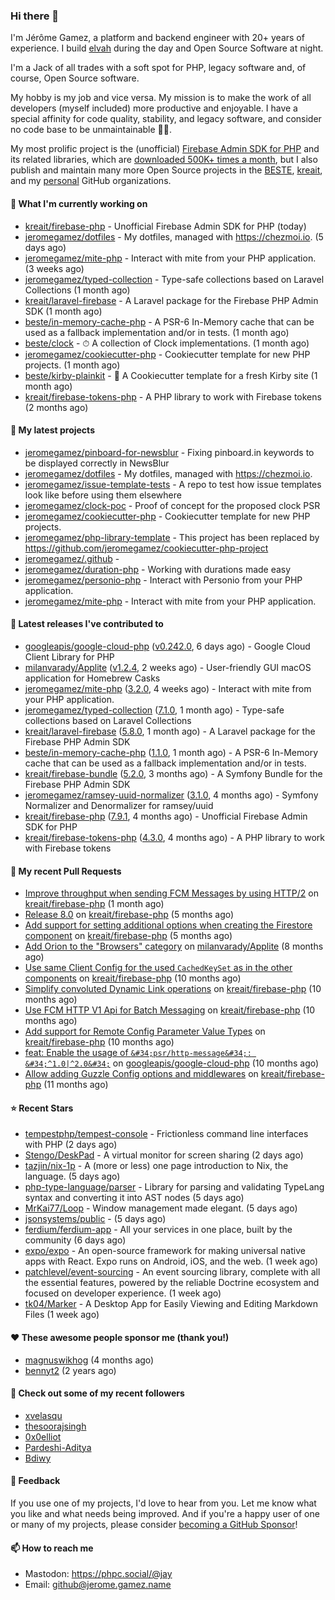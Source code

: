 ### Hi there 👋

I'm Jérôme Gamez, a platform and backend engineer with 20+ years of experience.
I build [elvah](https://www.elvah.de) during the day and Open Source Software
at night.

I'm a Jack of all trades with a soft spot for PHP, legacy software and,
of course, Open Source software.

My hobby is my job and vice versa. My mission is to make the work of all
developers (myself included) more productive and enjoyable.
I have a special affinity for code quality, stability, and legacy software,
and consider no code base to be unmaintainable 💪🏻.

My most prolific project is the (unofficial)
[Firebase Admin SDK for PHP](https://github.com/kreait/firebase-php) and its
related libraries, which are
[downloaded 500K+ times a month](https://packagist.org/packages/kreait/firebase-php/stats), but I also publish and maintain many more Open Source
projects in the [BESTE](https://github.com/beste),
[kreait](https://github.com/kreait), and my
[personal](https://github.com/jeromegamez) GitHub organizations.

#### 👷 What I'm currently working on

- [kreait/firebase-php](https://github.com/kreait/firebase-php) - Unofficial Firebase Admin SDK for PHP (today)
- [jeromegamez/dotfiles](https://github.com/jeromegamez/dotfiles) - My dotfiles, managed with https://chezmoi.io. (5 days ago)
- [jeromegamez/mite-php](https://github.com/jeromegamez/mite-php) - Interact with mite from your PHP application. (3 weeks ago)
- [jeromegamez/typed-collection](https://github.com/jeromegamez/typed-collection) - Type-safe collections based on Laravel Collections (1 month ago)
- [kreait/laravel-firebase](https://github.com/kreait/laravel-firebase) - A Laravel package for the Firebase PHP Admin SDK (1 month ago)
- [beste/in-memory-cache-php](https://github.com/beste/in-memory-cache-php) - A PSR-6 In-Memory cache that can be used as a fallback implementation and/or in tests. (1 month ago)
- [beste/clock](https://github.com/beste/clock) - ⏱ A collection of Clock implementations. (1 month ago)
- [jeromegamez/cookiecutter-php](https://github.com/jeromegamez/cookiecutter-php) - Cookiecutter template for new PHP projects. (1 month ago)
- [beste/kirby-plainkit](https://github.com/beste/kirby-plainkit) - 🍪 A Cookiecutter template for a fresh Kirby site (1 month ago)
- [kreait/firebase-tokens-php](https://github.com/kreait/firebase-tokens-php) - A PHP library to work with Firebase tokens (2 months ago)

#### 🌱 My latest projects

- [jeromegamez/pinboard-for-newsblur](https://github.com/jeromegamez/pinboard-for-newsblur) - Fixing pinboard.in keywords to be displayed correctly in NewsBlur
- [jeromegamez/dotfiles](https://github.com/jeromegamez/dotfiles) - My dotfiles, managed with https://chezmoi.io.
- [jeromegamez/issue-template-tests](https://github.com/jeromegamez/issue-template-tests) - A repo to test how issue templates look like before using them elsewhere
- [jeromegamez/clock-poc](https://github.com/jeromegamez/clock-poc) - Proof of concept for the proposed clock PSR
- [jeromegamez/cookiecutter-php](https://github.com/jeromegamez/cookiecutter-php) - Cookiecutter template for new PHP projects.
- [jeromegamez/php-library-template](https://github.com/jeromegamez/php-library-template) - This project has been replaced by https://github.com/jeromegamez/cookiecutter-php-project
- [jeromegamez/.github](https://github.com/jeromegamez/.github) - 
- [jeromegamez/duration-php](https://github.com/jeromegamez/duration-php) - Working with durations made easy
- [jeromegamez/personio-php](https://github.com/jeromegamez/personio-php) - Interact with Personio from your PHP application.
- [jeromegamez/mite-php](https://github.com/jeromegamez/mite-php) - Interact with mite from your PHP application.

#### 🔭 Latest releases I've contributed to

- [googleapis/google-cloud-php](https://github.com/googleapis/google-cloud-php) ([v0.242.0](https://github.com/googleapis/google-cloud-php/releases/tag/v0.242.0), 6 days ago) - Google Cloud Client Library for PHP
- [milanvarady/Applite](https://github.com/milanvarady/Applite) ([v1.2.4](https://github.com/milanvarady/Applite/releases/tag/v1.2.4), 2 weeks ago) - User-friendly GUI macOS application for Homebrew Casks
- [jeromegamez/mite-php](https://github.com/jeromegamez/mite-php) ([3.2.0](https://github.com/jeromegamez/mite-php/releases/tag/3.2.0), 4 weeks ago) - Interact with mite from your PHP application.
- [jeromegamez/typed-collection](https://github.com/jeromegamez/typed-collection) ([7.1.0](https://github.com/jeromegamez/typed-collection/releases/tag/7.1.0), 1 month ago) - Type-safe collections based on Laravel Collections
- [kreait/laravel-firebase](https://github.com/kreait/laravel-firebase) ([5.8.0](https://github.com/kreait/laravel-firebase/releases/tag/5.8.0), 1 month ago) - A Laravel package for the Firebase PHP Admin SDK
- [beste/in-memory-cache-php](https://github.com/beste/in-memory-cache-php) ([1.1.0](https://github.com/beste/in-memory-cache-php/releases/tag/1.1.0), 1 month ago) - A PSR-6 In-Memory cache that can be used as a fallback implementation and/or in tests.
- [kreait/firebase-bundle](https://github.com/kreait/firebase-bundle) ([5.2.0](https://github.com/kreait/firebase-bundle/releases/tag/5.2.0), 3 months ago) - A Symfony Bundle for the Firebase PHP Admin SDK
- [jeromegamez/ramsey-uuid-normalizer](https://github.com/jeromegamez/ramsey-uuid-normalizer) ([3.1.0](https://github.com/jeromegamez/ramsey-uuid-normalizer/releases/tag/3.1.0), 4 months ago) - Symfony Normalizer and Denormalizer for ramsey/uuid
- [kreait/firebase-php](https://github.com/kreait/firebase-php) ([7.9.1](https://github.com/kreait/firebase-php/releases/tag/7.9.1), 4 months ago) - Unofficial Firebase Admin SDK for PHP
- [kreait/firebase-tokens-php](https://github.com/kreait/firebase-tokens-php) ([4.3.0](https://github.com/kreait/firebase-tokens-php/releases/tag/4.3.0), 4 months ago) - A PHP library to work with Firebase tokens

#### 🔨 My recent Pull Requests

- [Improve throughput when sending FCM Messages by using HTTP/2](https://github.com/kreait/firebase-php/pull/874) on [kreait/firebase-php](https://github.com/kreait/firebase-php) (1 month ago)
- [Release 8.0](https://github.com/kreait/firebase-php/pull/847) on [kreait/firebase-php](https://github.com/kreait/firebase-php) (5 months ago)
- [Add support for setting additional options when creating the Firestore component](https://github.com/kreait/firebase-php/pull/840) on [kreait/firebase-php](https://github.com/kreait/firebase-php) (5 months ago)
- [Add Orion to the &#34;Browsers&#34; category](https://github.com/milanvarady/Applite/pull/21) on [milanvarady/Applite](https://github.com/milanvarady/Applite) (8 months ago)
- [Use same Client Config for the used `CachedKeySet` as in the other components](https://github.com/kreait/firebase-php/pull/813) on [kreait/firebase-php](https://github.com/kreait/firebase-php) (10 months ago)
- [Simplify convoluted Dynamic Link operations](https://github.com/kreait/firebase-php/pull/810) on [kreait/firebase-php](https://github.com/kreait/firebase-php) (10 months ago)
- [Use FCM HTTP V1 Api for Batch Messaging](https://github.com/kreait/firebase-php/pull/805) on [kreait/firebase-php](https://github.com/kreait/firebase-php) (10 months ago)
- [Add support for Remote Config Parameter Value Types](https://github.com/kreait/firebase-php/pull/801) on [kreait/firebase-php](https://github.com/kreait/firebase-php) (10 months ago)
- [feat: Enable the usage of `&#34;psr/http-message&#34;: &#34;^1.0|^2.0&#34;`](https://github.com/googleapis/google-cloud-php/pull/6338) on [googleapis/google-cloud-php](https://github.com/googleapis/google-cloud-php) (10 months ago)
- [Allow adding Guzzle Config options and middlewares](https://github.com/kreait/firebase-php/pull/799) on [kreait/firebase-php](https://github.com/kreait/firebase-php) (11 months ago)

#### ⭐ Recent Stars

- [tempestphp/tempest-console](https://github.com/tempestphp/tempest-console) - Frictionless command line interfaces with PHP (2 days ago)
- [Stengo/DeskPad](https://github.com/Stengo/DeskPad) - A virtual monitor for screen sharing (2 days ago)
- [tazjin/nix-1p](https://github.com/tazjin/nix-1p) - A (more or less) one page introduction to Nix, the language. (5 days ago)
- [php-type-language/parser](https://github.com/php-type-language/parser) - Library for parsing and validating TypeLang syntax and converting it into AST nodes (5 days ago)
- [MrKai77/Loop](https://github.com/MrKai77/Loop) - Window management made elegant. (5 days ago)
- [jsonsystems/public](https://github.com/jsonsystems/public) -  (5 days ago)
- [ferdium/ferdium-app](https://github.com/ferdium/ferdium-app) - All your services in one place, built by the community (6 days ago)
- [expo/expo](https://github.com/expo/expo) - An open-source framework for making universal native apps with React. Expo runs on Android, iOS, and the web. (1 week ago)
- [patchlevel/event-sourcing](https://github.com/patchlevel/event-sourcing) - An event sourcing library, complete with all the essential features,  powered by the reliable Doctrine ecosystem and focused on developer experience. (1 week ago)
- [tk04/Marker](https://github.com/tk04/Marker) - A Desktop App for Easily Viewing and Editing Markdown Files (1 week ago)

#### ❤️ These awesome people sponsor me (thank you!)

- [magnuswikhog](https://github.com/magnuswikhog) (4 months ago)
- [bennyt2](https://github.com/bennyt2) (2 years ago)

#### 👯 Check out some of my recent followers

- [xvelasqu](https://github.com/xvelasqu)
- [thesoorajsingh](https://github.com/thesoorajsingh)
- [0x0elliot](https://github.com/0x0elliot)
- [Pardeshi-Aditya](https://github.com/Pardeshi-Aditya)
- [Bdiwy](https://github.com/Bdiwy)

#### 💬 Feedback

If you use one of my projects, I'd love to hear from you. Let me know what you
like and what needs being improved. And if you're a happy user of one or
many of my projects, please consider
[becoming a GitHub Sponsor](https://github.com/sponsors/jeromegamez)!

#### 📫 How to reach me

- Mastodon: https://phpc.social/@jay
- Email: github@jerome.gamez.name
